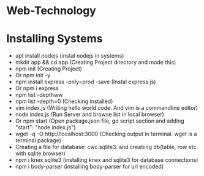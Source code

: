 # Web-Technology
# Installing Systems
- apt install nodejs (instal nodejs in systems)
- mkdir app && cd app (Creating Project directory and mode this)
- npm init (Creating Project)
- Or npm init -y
- npm install express -only=prod -save (Instal express js)
- Or npm i express 
- npm list -depthww 
- npm list -depth=0 (Checking installed)
- vim index.js (Writing hello world code. And vim is a commandline editor)
- node index.js (Run Server and browse list in local browser)
- Or npm start (Open package.json file, go script section and adding "start": "node index.js")
- wget -q -O http://localhost:3000 (Checking output in terminal. wget is a terminal package)
- Creating a file for database: cwc.sqlite3. and creatiing db(table, row etc. with sqlite browser)
- npm i knex sqlite3 (installing knex and sqlite3 for database connections)
- npm i body-parser (installing body-parser for url encoded) 

